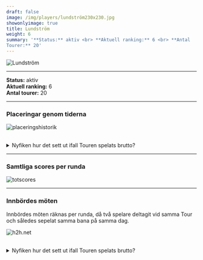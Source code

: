 ```yaml
---  
draft: false  
image: /img/players/lundström230x230.jpg  
showonlyimage: true  
title: Lundström  
weight: 6  
summary: '**Status:** aktiv <br> **Aktuell ranking:** 6 <br> **Antal
Tourer:** 20'  
---
```


![Lundström](/img/players/lundström230x230.jpg)

------------------------------------------------------------------------

**Status:** aktiv  
**Aktuell ranking:** 6  
**Antal tourer:** 20

------------------------------------------------------------------------

### Placeringar genom tiderna

![placeringshistorik](/playerstats/Lundström.placing.net.png) <br><br>
<details> <summary>Nyfiken hur det sett ut ifall Touren spelats
brutto?</summary> <p>

![placeringshistorik](/playerstats/Lundström.placing.gross.png) </p>
</details>

------------------------------------------------------------------------

### Samtliga scores per runda

![totscores](/playerstats/Lundström.totscores.png)

------------------------------------------------------------------------

### Innbördes möten

Innbördes möten räknas per runda, då två spelare deltagit vid samma Tour
och således sepelat samma bana på samma dag.

![h2h.net](/playerstats/Lundström.h2h.net.png) <br><br> <details>
<summary>Nyfiken hur det sett ut ifall Touren spelats brutto?</summary>
<p>

![h2h.gross](/playerstats/Lundström.h2h.gross.png) </p> </details>
